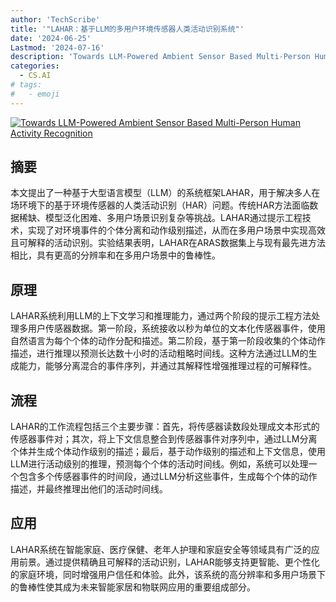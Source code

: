 ```yaml
---
author: 'TechScribe'
title: '"LAHAR：基于LLM的多用户环境传感器人类活动识别系统"'
date: '2024-06-25'
Lastmod: '2024-07-16'
description: 'Towards LLM-Powered Ambient Sensor Based Multi-Person Human Activity Recognition'
categories:
  - CS.AI
# tags:
#   - emoji
---
```


[![Towards LLM-Powered Ambient Sensor Based Multi-Person Human Activity Recognition](https://arxiv-research-1301205113.cos.ap-guangzhou.myqcloud.com/images/2407.09529v1.pdf_0.jpg)](https://arxiv.org/abs/2407.09529v1)

## 摘要

本文提出了一种基于大型语言模型（LLM）的系统框架LAHAR，用于解决多人在场环境下的基于环境传感器的人类活动识别（HAR）问题。传统HAR方法面临数据稀缺、模型泛化困难、多用户场景识别复杂等挑战。LAHAR通过提示工程技术，实现了对环境事件的个体分离和动作级别描述，从而在多用户场景中实现高效且可解释的活动识别。实验结果表明，LAHAR在ARAS数据集上与现有最先进方法相比，具有更高的分辨率和在多用户场景中的鲁棒性。<!--more-->

## 原理

LAHAR系统利用LLM的上下文学习和推理能力，通过两个阶段的提示工程方法处理多用户传感器数据。第一阶段，系统接收以秒为单位的文本化传感器事件，使用自然语言为每个个体的动作分配和描述。第二阶段，基于第一阶段收集的个体动作描述，进行推理以预测长达数十小时的活动粗略时间线。这种方法通过LLM的生成能力，能够分离混合的事件序列，并通过其解释性增强推理过程的可解释性。

## 流程

LAHAR的工作流程包括三个主要步骤：首先，将传感器读数段处理成文本形式的传感器事件对；其次，将上下文信息整合到传感器事件对序列中，通过LLM分离个体并生成个体动作级别的描述；最后，基于动作级别的描述和上下文信息，使用LLM进行活动级别的推理，预测每个个体的活动时间线。例如，系统可以处理一个包含多个传感器事件的时间段，通过LLM分析这些事件，生成每个个体的动作描述，并最终推理出他们的活动时间线。

## 应用

LAHAR系统在智能家庭、医疗保健、老年人护理和家庭安全等领域具有广泛的应用前景。通过提供精确且可解释的活动识别，LAHAR能够支持更智能、更个性化的家庭环境，同时增强用户信任和体验。此外，该系统的高分辨率和多用户场景下的鲁棒性使其成为未来智能家居和物联网应用的重要组成部分。